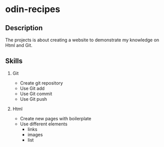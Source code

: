 # odin-recipes

## Description

The projects is about creating a website to demonstrate my knowledge on Html and Git.

## Skills
1.   Git
        - Create git repository
        - Use Git add
        - Use Git commit
        - Use Git push



1. Html
    - Create new pages with boilerplate
    - Use different elements 
        - links
        - images
        - list
     

